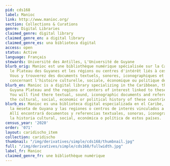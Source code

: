 ```yaml
---
pid: cds168
label: Manioc
link: http://www.manioc.org/
section: Collections & Curations
genre: Digital Libraries
claimed_genre: digital library
claimed_genre_en: a digital library
claimed_genre_es: una biblioteca digital
access: open
status: Active
language: Français
stewards: Université des Antilles, L'Université de Guyane
blurb_orig: Manioc est une bibliothèque numérique spécialisée sur la Caraïbe, l'Amazonie,
  le Plateau des Guyanes et les régions ou centres d'intérêt liés à ces territoires.
  Vous y trouverez des documents textuels, sonores, iconographiques et des références
  concernant l'histoire culturelle, sociale, économique ou politique de ces pays.
blurb_en: Manioc is a digital library specializing in the Caribbean, the Amazon, the
  Guyana Plateau and the regions or centers of interest linked to these territories.
  You will find there textual, sound, iconographic documents and references concerning
  the cultural, social, economic or political history of these countries.
blurb_es: Manioc es una biblioteca digital especializada en el Caribe, la Amazonía,
  la meseta de Guyana y las regiones o centros de interés vinculados a estos territorios.
  Allí encontrará documentos y referencias textuales, sonoras, iconográficas sobre
  la historia cultural, social, económica o política de estos países.
census_year: '2020'
order: '071'
layout: caridischo_item
collection: caridischo
thumbnail: "/img/derivatives/simple/cds168/thumbnail.jpg"
full: "/img/derivatives/simple/cds168/fullwidth.jpg"
label_fr: Manioc
claimed_genre_fr: une bibliothèque numérique
---
```

